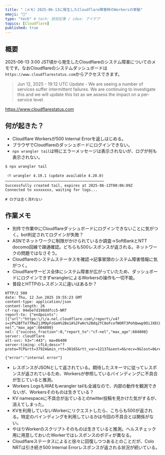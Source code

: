 ```yaml
---
title: "（メモ）2025-06-13に発生したCloudflare障害時のWorkersの挙動"
emoji: "🍣"
type: "tech" # tech: 技術記事 / idea: アイデア
topics: [Cloudflare]
published: true
---
```

## 概要

2025-06-13 3:00 JST頃から発生したCloudflareのシステム障害についてのメモです。なおCloudflareのシステムダッシュボードは`https://www.cloudflarestatus.com`からアクセスできます。

> Jun 12, 2025 - 19:12 UTC
> Update - We are seeing a number of services suffer intermittent failures. We are continuing to investigate this and we will update this list as we assess the impact on a per-service level.

https://www.cloudflarestatus.com

## 何が起きた？

- Cloudflare Workersが500 Internal Errorを返しはじめる。
- ブラウザでCloudflareのダッシュボードにログインできない。
- `npx wrangler tail`は特にエラーメッセージは表示されないが、ログが何も表示されない。

```console
$ npx wrangler tail

 ⛅️ wrangler 4.19.1 (update available 4.20.0)
─────────────────────────────────────────────
Successfully created tail, expires at 2025-06-13T00:06:09Z
Connected to xxxxxxxx, waiting for logs...

# ログは全く流れない
```

## 作業メモ

- 別件で作業中にCloudflareダッシュボードにログインできないことに気がつく。bot判定されてログインが失敗？
- ASNでネットワークに制限がかけられているか調査→SoftBankとNTT docomo回線で疎通確認。どちらも500レスポンスが返される。ネットワークの問題ではなさそう。
- Cloudflareのシステムステータスを確認→記事冒頭のシステム障害情報に気がつく。
- Cloudflareサービス全体にシステム障害が広がっていたため、ダッシュボードにログインできずwranglerによるWorkersの操作も一切不能。
- 普段とHTTPのレスポンスに違いはあるか？

```console
HTTP/2 500
date: Thu, 12 Jun 2025 19:55:23 GMT
content-type: application/json
content-length: 26
cf-ray: 94ebe7d198ddfcc5-NRT
report-to: {"endpoints":[{"url":"https:\/\/a.nel.cloudflare.com\/report\/v4?s=zP%2BfTe7TRwZjJM9pFzGeH%2Be1A%2FwHc%2Bdq2fC8oFcofWORT3PohQwwp9OiJXECLjXIK5wWJVe3alxfI3rcjp6Pq36juAjF%2BdEG4ly%2BKWD2wNDEK6b0pJ8%2Fu5vD9w9ApVnuGEecbwuRrnDTAKm9FD4cmWbKOCLt7lON0EkstTFkF6Bd2lh03Q%3D%3D"}],"group":"cf-nel","max_age":604800}
nel: {"success_fraction":0,"report_to":"cf-nel","max_age":604800}
server: cloudflare
alt-svc: h3=":443"; ma=86400
server-timing: cfL4;desc="?proto=TCP&rtt=37924&min_rtt=30165&rtt_var=12137&sent=6&recv=9&lost=0&retrans=0&sent_bytes=3434&recv_bytes=785&delivery_rate=110455&cwnd=254&unsent_bytes=0&cid=8c59254db7020524&ts=81&x=0"

{"error":"internal error"}
```

- レスポンスがJSONとして返されている。期待したスキーマに従ってレスポンスが返されているため、Workersが参照しているバインディングに不具合が生じていると推測。
- Workers LogsもWAEもwrangler tailも全滅なので、内部の動作を観測できないが、Workersそのものは生きている？
- KV namespaceに不具合が出ているとのtwitter投稿を見かけた気がするが、消えてしまった。
- KVを利用していないWorkerにリクエストしたら、こちらも500が返される。特定のバインディングを利用しているかは今回の不具合とは関係がない。
- やはりWorkerのスクリプトそのものは生きていると推測。ヘルスチェック用に用意しておいたWorkerではレスポンスのボディが異なる。
- Cloudflareステータスによると徐々に回復しつつあるとのことだが、Colo NRTは引き続き500 Internal Errorレスポンスが返される状況が続いている。
